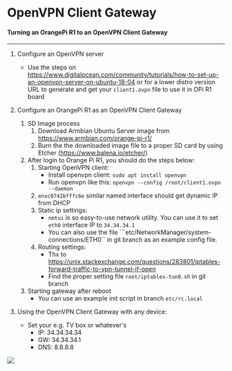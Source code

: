 # OpenVPN Client Gateway
#### Turning an OrangePi R1 to an OpenVPN Client Gateway
---

1. Configure an OpenVPN server
    * Use the steps on https://www.digitalocean.com/community/tutorials/how-to-set-up-an-openvpn-server-on-ubuntu-18-04 or for a lower distro version URL to generate and get your ```client1.ovpn``` file to use it in OPi R1 board 

1. Configure an OrangePi R1 as an OpenVPN Client Gateway
    1. SD Image process
        1. Download Armbian Ubuntu Server image from https://www.armbian.com/orange-pi-r1/
        1. Burn the the downloaded image file to a proper SD card by using Etcher (https://www.balena.io/etcher/)
    1. After login to Orange Pi R1, you should do the steps below:
        1. Starting OpenVPN client:
            * Install openvpn client: ```sudo apt install openvpn```
            * Run openvpn like this: ```openvpn --config /root/client1.ovpn --daemon```
        1. ```enxc0742bfffc6e``` similar named interface should get dynamic IP from DHCP
        1. Static ip settings:
            * ```nmtui``` is so easy-to-use network utility. You can use it to set ```eth0``` interface IP to ```34.34.34.1```
            * You can also use the file ```etc/NetworkManager/system-connections/ETH0`` in git branch as an example config file.
        1. Routing settings:
            * Thx to https://unix.stackexchange.com/questions/283801/iptables-forward-traffic-to-vpn-tunnel-if-open
            * Find the proper setting file ```root/iptables-tun0.sh``` in git branch 
    1. Starting gateway after reboot
        * You can use an example init script in branch ```etc/rc.local```
1. Using the OpenVPN Client Gateway with any device:
    * Set your e.g. TV box or whatever's
        * IP: 34.34.34.34
        * GW: 34.34.34.1
        * DNS: 8.8.8.8

![](https://lh3.googleusercontent.com/GUCXC5DaWXitSj_HCexT8fcAhlt46WIxYWWvucm0PLgXX9fokSq1JeYIgSUvoVceEK_VyllniKLa4aH6tjb-kAUSikbUuFc9ud7prUQ_8vL0dm2JP8wbFO9MG6WkaqzFjiaTJHF7vIA=w430-h641-no)

